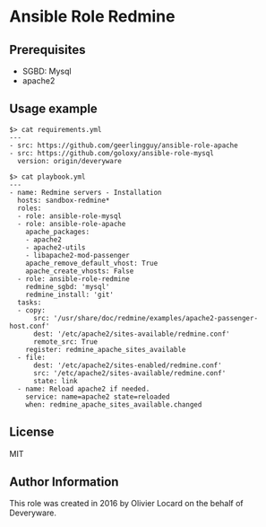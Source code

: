 # Ansible Role Redmine

## Prerequisites

* SGBD: Mysql
* apache2

## Usage example

    $> cat requirements.yml
    ---
    - src: https://github.com/geerlingguy/ansible-role-apache
    - src: https://github.com/goloxy/ansible-role-mysql
      version: origin/deveryware

    $> cat playbook.yml
    ---
    - name: Redmine servers - Installation
      hosts: sandbox-redmine*
      roles:
      - role: ansible-role-mysql
      - role: ansible-role-apache
        apache_packages:
        - apache2
        - apache2-utils
        - libapache2-mod-passenger
        apache_remove_default_vhost: True
        apache_create_vhosts: False
      - role: ansible-role-redmine
        redmine_sgbd: 'mysql'
        redmine_install: 'git'
      tasks:
      - copy:
          src: '/usr/share/doc/redmine/examples/apache2-passenger-host.conf'
          dest: '/etc/apache2/sites-available/redmine.conf'
          remote_src: True
        register: redmine_apache_sites_available
      - file:
          dest: '/etc/apache2/sites-enabled/redmine.conf'
          src: '/etc/apache2/sites-available/redmine.conf'
          state: link
      - name: Reload apache2 if needed.
        service: name=apache2 state=reloaded
        when: redmine_apache_sites_available.changed


## License

MIT

## Author Information

This role was created in 2016 by Olivier Locard on the behalf of Deveryware.

